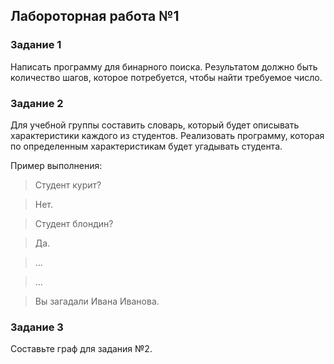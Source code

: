 ## Лабороторная работа №1

### Задание 1

Написать программу для бинарного поиска. Результатом должно быть количество шагов, которое потребуется, чтобы найти требуемое число.

### Задание 2

Для учебной группы составить словарь, который будет описывать характеристики каждого из студентов. Реализовать программу, которая по определенным характеристикам будет угадывать студента.

Пример выполнения:

> Студент курит?

> Нет.

> Студент блондин?

> Да.

> …

> …

> Вы загадали Ивана Иванова. 

### Задание 3

Составьте граф для задания №2.
